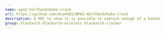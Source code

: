 ```yaml
---
name: wpa2-halfhandshake-crack
url: https://github.com/dxa4481/WPA2-HalfHandshake-Crack
description: A POC to show it is possible to capture enough of a handshake with a user from a fake AP to crack a WPA2 network without knowing the passphrase of the actual AP.
group: blackarch blackarch-wireless blackarch-cracker
---
```

